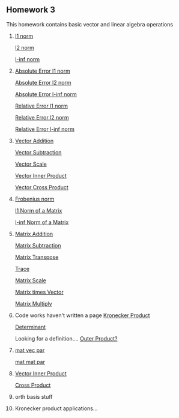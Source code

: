 ## Homework 3

This homework contains basic vector and linear algebra operations

1. [l1 norm](https://github.com/kaiudall/MATH4610/blob/master/SoftwareManual/vectorOps/norm1.md)

   [l2 norm](https://github.com/kaiudall/MATH4610/blob/master/SoftwareManual/vectorOps/norm2.md)
   
   [l-inf norm](https://github.com/kaiudall/MATH4610/blob/master/SoftwareManual/vectorOps/norminf.md)
   
2. [Absolute Error l1 norm](https://github.com/kaiudall/MATH4610/blob/master/SoftwareManual/vectorOps/abserrornorm1.md)

   [Absolute Error l2 norm](https://github.com/kaiudall/MATH4610/blob/master/SoftwareManual/vectorOps/abserrornorm2.md)
   
   [Absolute Error l-inf norm](https://github.com/kaiudall/MATH4610/blob/master/SoftwareManual/vectorOps/abserrornorminf.md)
   
   [Relative Error l1 norm](https://github.com/kaiudall/MATH4610/blob/master/SoftwareManual/vectorOps/relerrornorm1.md)
   
   [Relative Error l2 norm](https://github.com/kaiudall/MATH4610/blob/master/SoftwareManual/vectorOps/relerrornorm2.md)
   
   [Relative Error l-inf norm](https://github.com/kaiudall/MATH4610/blob/master/SoftwareManual/vectorOps/relerrornorminf.md)

3. [Vector Addition](https://github.com/kaiudall/MATH4610/blob/master/SoftwareManual/vectorOps/vectoraddition.md)

   [Vector Subtraction](https://github.com/kaiudall/MATH4610/blob/master/SoftwareManual/vectorOps/vectorsubtraction.md)
   
   [Vector Scale](https://github.com/kaiudall/MATH4610/blob/master/SoftwareManual/vectorOps/vectorscale.md)
   
   [Vector Inner Product](https://github.com/kaiudall/MATH4610/blob/master/SoftwareManual/vectorOps/vectorinnerproduct.md)
   
   [Vector Cross Product](https://github.com/kaiudall/MATH4610/blob/master/SoftwareManual/vectorOps/vectorcrossproduct.md)
   
4. [Frobenius norm](https://github.com/kaiudall/MATH4610/blob/master/SoftwareManual/vectorOps/frobenius.md)

   [l1 Norm of a Matrix](https://github.com/kaiudall/MATH4610/blob/master/SoftwareManual/vectorOps/matrixnorm1.md)
   
   [l-inf Norm of a Matrix](https://github.com/kaiudall/MATH4610/blob/master/SoftwareManual/vectorOps/matrixnorminf.md)

5. [Matrix Addition](https://github.com/kaiudall/MATH4610/blob/master/SoftwareManual/vectorOps/matrixaddition.md)
   
   [Matrix Subtraction](https://github.com/kaiudall/MATH4610/blob/master/SoftwareManual/vectorOps/matrixsubtraction.md)
   
   [Matrix Transpose](https://github.com/kaiudall/MATH4610/blob/master/SoftwareManual/vectorOps/transpose.md)
   
   [Trace](https://github.com/kaiudall/MATH4610/blob/master/SoftwareManual/vectorOps/trace.md)
   
   [Matrix Scale](https://github.com/kaiudall/MATH4610/blob/master/SoftwareManual/vectorOps/matrixscale.md)
   
   [Matrix times Vector](https://github.com/kaiudall/MATH4610/blob/master/SoftwareManual/vectorOps/matrixtimesvector.md)
   
   [Matrix Multiply](https://github.com/kaiudall/MATH4610/blob/master/SoftwareManual/vectorOps/matrixmultiply.md)
   
6. Code works haven't written a page [Kronecker Product]()
   
   [Determinant](https://github.com/kaiudall/MATH4610/edit/master/SoftwareManual/vectorOps/determinant.md)
   
   Looking for a definition.... [Outer Product?]()
   
7. [mat vec par]()

   [mat mat par]()
   
8. [Vector Inner Product](https://github.com/kaiudall/MATH4610/blob/master/SoftwareManual/vectorOps/vectorinnerproduct.md)

   [Cross Product](https://github.com/kaiudall/MATH4610/blob/master/SoftwareManual/vectorOps/vectorcrossproduct.md)
   
9. orth basis stuff

10. Kronecker product applications...


